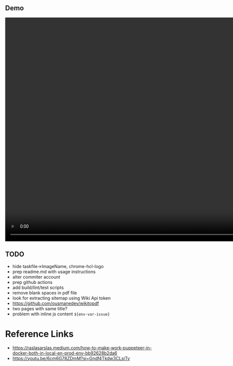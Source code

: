 ## Demo

<video src="./example/wiki-js-exporter-demo.mov" width="1280" height="720" controls onloadstart="this.playbackRate = 1.5;"></video>

## TODO

- hide taskfile->ImageName, chrome-hcl-logo
- prep readme.md with usage instructions
- alter commiter account
- prep github actions
- add build/lint/test scripts
- remove blank spaces in pdf file
- look for extracting sitemap using Wiki Api token
- https://github.com/ousmanedev/wikitopdf
- two pages with same title?
- problem with inline js content `${env-var-issue}`

# Reference Links

- https://raslasarslas.medium.com/how-to-make-work-puppeteer-in-docker-both-in-local-en-prod-env-bb92628b2da6
- https://youtu.be/6cm6G78ZDmM?si=Gndf4Tkdw3CLsiTv
